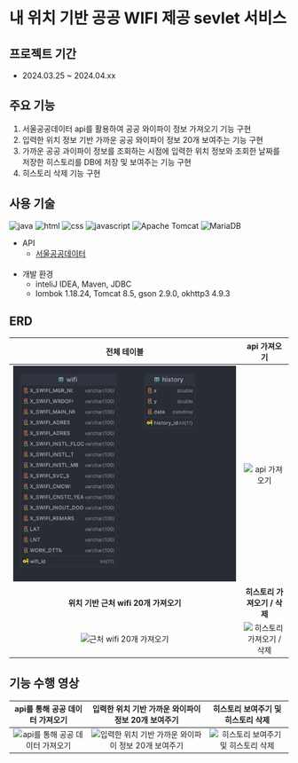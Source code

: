 # 내 위치 기반 공공 WIFI 제공 sevlet 서비스

## 프로젝트 기간

- 2024.03.25 ~ 2024.04.xx

## 주요 기능
1. 서울공공데이터 api를 활용하여 공공 와이파이 정보 가져오기 기능 구현
2. 입력한 위치 정보 기반 가까운 공공 와이파이 정보 20개 보여주는 기능 구현
3. 가까운 공공 과이파이 정보를 조회하는 시점에 입력한 위치 정보와 조회한 날짜를 저장한 히스토리를 DB에 저장 및 보여주는 기능 구현
4. 히스토리 삭제 기능 구현

## 사용 기술

![java](https://github.com/JinhwanB/OpenApiServletProject/assets/123534245/13d655a7-b9d8-48e3-a166-0c4f3d7830e6)
![html](https://img.shields.io/badge/HTML5-E34F26?style=for-the-badge&logo=HTML5&logoColor=white)
![css](https://img.shields.io/badge/CSS3-1572B6?style=for-the-badge&logo=CSS3&logoColor=white)
![javascript](https://img.shields.io/badge/JavaScript-F7DF1E?style=for-the-badge&logo=JavaScript&logoColor=white)
![Apache Tomcat](https://img.shields.io/badge/apache%20tomcat-%23F8DC75.svg?style=for-the-badge&logo=apache-tomcat&logoColor=black)
![MariaDB](https://img.shields.io/badge/MariaDB-003545?style=for-the-badge&logo=mariadb&logoColor=white)

- API
  - [서울공공데이터](https://data.seoul.go.kr/dataList/OA-20883/S/1/datasetView.do)<br><br>
- 개발 환경
  - inteliJ IDEA, Maven, JDBC
  - lombok 1.18.24, Tomcat 8.5, gson 2.9.0, okhttp3 4.9.3

## ERD

|                                                            전체 테이블                                                            |                                                          api 가져오기                                                          |
|:----------------------------------------------------------------------------------------------------------------------------:|:--------------------------------------------------------------------------------------------------------------------------:|
|                                            ![table](mission1/db/databaseERD.png)                                             |    ![api 가져오기](https://github.com/JinhwanB/OpenApiServletProject/assets/123534245/587b99c5-fa3d-43f8-9a8f-71a5f7c63255)    |
|                                                  **위치 기반 근처 wifi 20개 가져오기**                                                  |                                                     **히스토리 가져오기 / 삭제**                                                     |
| ![근처 wifi 20개 가져오기](https://github.com/JinhwanB/OpenApiServletProject/assets/123534245/7b4c2889-88a3-4dd4-9bbb-dd93dab7ce01) | ![히스토리 가져오기 / 삭제](https://github.com/JinhwanB/OpenApiServletProject/assets/123534245/d0cfa0d4-7df1-450b-b40a-780ffc8d910e) |

## 기능 수행 영상

|                                                       api를 통해 공공 데이터 가져오기                                                       |                                                       입력한 위치 기반 가까운 와이파이 정보 20개 보여주기                                                       |                                                       히스토리 보여주기 및 히스토리 삭제                                                       |
|:-------------------------------------------------------------------------------------------------------------------------------:|:------------------------------------------------------------------------------------------------------------------------------------------:|:-------------------------------------------------------------------------------------------------------------------------------:|
| ![api를 통해 공공 데이터 가져오기](https://github.com/JinhwanB/OpenApiServletProject/assets/123534245/19c47ae8-f3c0-4446-bac3-c13df1699b44) | ![입력한 위치 기반 가까운 와이파이 정보 20개 보여주기](https://github.com/JinhwanB/OpenApiServletProject/assets/123534245/fd952066-8815-471d-a1a4-1991e597783f) | ![히스토리 보여주기 및 히스토리 삭제](https://github.com/JinhwanB/OpenApiServletProject/assets/123534245/b003c867-d3dc-4972-b9da-3f02f171fa31) |